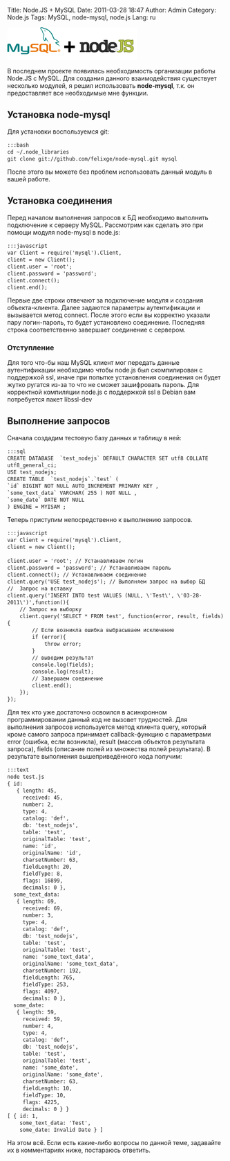 Title: Node.JS + MySQL
Date: 2011-03-28 18:47
Author: Admin
Category: Node.js
Tags: MySQL, node-mysql, node.js
Lang: ru

![Mysql + Node.js][]

В последнем проекте появилась необходимость
организации работы Node.JS с MySQL. Для создания данного взаимодействия
существует несколько модулей, я решил использовать **node-mysql**, т.к.
он предоставляет все необходимые мне функции.

Установка node-mysql
--------------------

Для установки воспользуемся git:

	:::bash
	cd ~/.node_libraries
	git clone git://github.com/felixge/node-mysql.git mysql

После этого вы можете без проблем использовать данный модуль в вашей
работе.

Установка соединения
--------------------

Перед началом выполнения запросов к БД необходимо выполнить подключение
к серверу MySQL. Рассмотрим как сделать это при помощи модуля node-mysql
в node.js:

	:::javascript
	var Client = require('mysql').Client,
    client = new Client();
	client.user = 'root';
	client.password = 'password';
	client.connect();
	client.end();

Первые две строки отвечают за подключение модуля и создания
объекта-клиента. Далее задаются параметры аутентификации и вызывается
метод connect. После этого если вы корректно указали пару логин-пароль,
то будет установлено соединение. Последняя строка соответственно
завершает соединение с сервером.

### Отступление

Для того что-бы наш MySQL клиент мог передать данные аутентификации
необходимо чтобы node.js был скомпилирован с поддержкой ssl, иначе при
попытке установления соединения он будет жутко ругатся из-за то что не
сможет зашифровать пароль. Для корректной компиляции node.js с
поддержкой ssl в Debian вам потребуется пакет libssl-dev

Выполнение запросов
-------------------

Сначала создадим тестовую базу данных и таблицу в ней:

	:::sql
	CREATE DATABASE  `test_nodejs` DEFAULT CHARACTER SET utf8 COLLATE utf8_general_ci;
	USE test_nodejs;
	CREATE TABLE  `test_nodejs`.`test` (
	`id` BIGINT NOT NULL AUTO_INCREMENT PRIMARY KEY ,
	`some_text_data` VARCHAR( 255 ) NOT NULL ,
	`some_date` DATE NOT NULL
	) ENGINE = MYISAM ;

Теперь приступим непосредственно к выполнению запросов.

	:::javascript
	var Client = require('mysql').Client,
    client = new Client();
 
	client.user = 'root'; // Устанавливаем логин
	client.password = 'password'; // Устанавливаем пароль
	client.connect(); // Устанавливаем соединение
	client.query('USE test_nodejs'); // Выполняем запрос на выбор БД
	//  Запрос на вставку
	client.query('INSERT INTO test VALUES (NULL, \'Test\', \'03-28-2011\')',function(){ 
	    // Запрос на выборку
	    client.query('SELECT * FROM test', function(error, result, fields){
	        // Если возникла ошибка выбрасываем исключение
	        if (error){
	            throw error;
	        }
	        // выводим результат
	        console.log(fields);
	        console.log(result);
	        // Завершаем соединение
	        client.end();
	    });
	});

Для тех кто уже достаточно освоился в асинхронном программировании
данный код не вызовет трудностей. Для выполнения запросов используется
метод клиента query, который кроме самого запроса принимает
callback-функцию с параметрами error (ошибка, если возникла), result
(массив объектов результата запроса), fields (описание полей из
множества полей результата). В результате выполнения вышеприведённого
кода получим:

	:::text
	node test.js 
	{ id: 
	   { length: 45,
	     received: 45,
	     number: 2,
	     type: 4,
	     catalog: 'def',
	     db: 'test_nodejs',
	     table: 'test',
	     originalTable: 'test',
	     name: 'id',
	     originalName: 'id',
	     charsetNumber: 63,
	     fieldLength: 20,
	     fieldType: 8,
	     flags: 16899,
	     decimals: 0 },
	  some_text_data: 
	   { length: 69,
	     received: 69,
	     number: 3,
	     type: 4,
	     catalog: 'def',
	     db: 'test_nodejs',
	     table: 'test',
	     originalTable: 'test',
	     name: 'some_text_data',
	     originalName: 'some_text_data',
	     charsetNumber: 192,
	     fieldLength: 765,
	     fieldType: 253,
	     flags: 4097,
	     decimals: 0 },
	  some_date: 
	   { length: 59,
	     received: 59,
	     number: 4,
	     type: 4,
	     catalog: 'def',
	     db: 'test_nodejs',
	     table: 'test',
	     originalTable: 'test',
	     name: 'some_date',
	     originalName: 'some_date',
	     charsetNumber: 63,
	     fieldLength: 10,
	     fieldType: 10,
	     flags: 4225,
	     decimals: 0 } }
	[ { id: 1,
	    some_text_data: 'Test',
	    some_date: Invalid Date } ]

На этом всё. Если есть какие-либо вопросы по данной теме, задавайте их в
комментариях ниже, постараюсь ответить.

  [Mysql + Node.js]: /media/2011/03/Mysql-300x76.png
    "Mysql + Node.js"